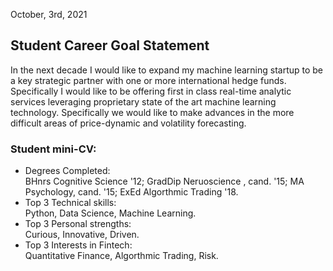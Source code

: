 
October, 3rd, 2021


## Student Career Goal Statement 

     
  In the next decade I would like to expand my machine learning startup to be a key strategic partner 
  with one or more international hedge funds. Specifically I would like to be offering first in class
  real-time analytic services leveraging proprietary state of the art machine learning technology.
  Specifically we would like to make advances in the more difficult areas of price-dynamic and volatility 
  forecasting. 

### Student mini-CV:

 - Degrees Completed:  
    BHnrs Cognitive Science '12; GradDip Neruoscience , cand. '15; MA Psychology, cand. '15; ExEd Algorthmic Trading '18.
- Top 3 Technical skills:  
    Python, Data Science, Machine Learning.
- Top 3 Personal strengths:  
    Curious, Innovative, Driven.
- Top 3 Interests in Fintech:  
    Quantitative Finance, Algorthmic Trading, Risk. 
